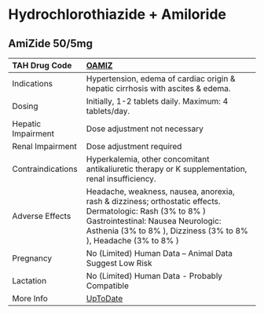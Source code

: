 # Hydrochlorothiazide + Amiloride

## AmiZide 50/5mg

| TAH Drug Code      | [OAMIZ](https://www.tahsda.org.tw/drugs/hissearch.php?drug_code=OAMIZ)                                                                                                                                             |
|:-------------------|:-------------------------------------------------------------------------------------------------------------------------------------------------------------------------------------------------------------------|
| Indications        | Hypertension, edema of cardiac origin & hepatic cirrhosis with ascites & edema.                                                                                                                                    |
| Dosing             | Initially, 1-2 tablets daily. Maximum: 4 tablets/day.                                                                                                                                                              |
| Hepatic Impairment | Dose adjustment not necessary                                                                                                                                                                                      |
| Renal Impairment   | Dose adjustment required                                                                                                                                                                                           |
| Contraindications  | Hyperkalemia, other concomitant antikaliuretic therapy or K supplementation, renal insufficiency.                                                                                                                  |
| Adverse Effects    | Headache, weakness, nausea, anorexia, rash & dizziness; orthostatic effects. Dermatologic: Rash (3% to 8% ) Gastrointestinal: Nausea Neurologic: Asthenia (3% to 8% ), Dizziness (3% to 8% ), Headache (3% to 8% ) |
| Pregnancy          | No (Limited) Human Data – Animal Data Suggest Low Risk                                                                                                                                                             |
| Lactation          | No (Limited) Human Data - Probably Compatible                                                                                                                                                                      |
| More Info          | [UpToDate](https://www.uptodate.com/contents/hydrochlorothiazide-and-amiloride-drug-information)                                                                                                                   |

